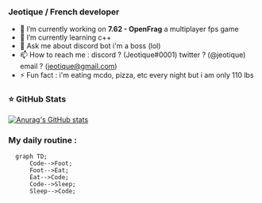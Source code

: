 ### Jeotique / French developer

- 🔭 I’m currently working on **7.62 - OpenFrag** a multiplayer fps game
- 🌱 I’m currently learning c++
- 💬 Ask me about discord bot i'm a boss (lol)
- 📫 How to reach me : discord ? (Jeotique#0001) twitter ? (@jeotique) email ? (jeotique@gmail.com) 
- ⚡ Fun fact : i'm eating mcdo, pizza, etc every night but i am only 110 lbs

### ⭐ GitHub Stats

[![Anurag's GitHub stats](https://github-readme-stats.vercel.app/api?username=Jeotique&show_icons=true&hide_border=false&title_color=3B1F94f&icon_color=FFE500&bg_color=09131B&text_color=ffffff&border_color=0c1a25)](https://github.com/anuraghazra/github-readme-stats)

### My daily routine :

```mermaid
  graph TD;
      Code-->Foot;
      Foot-->Eat;
      Eat-->Code;
      Code-->Sleep;
      Sleep-->Code;
```
